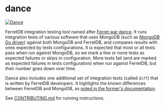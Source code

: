 # dance

[![Dance](https://github.com/FerretDB/dance/actions/workflows/dance.yml/badge.svg?branch=main)](https://github.com/FerretDB/dance/actions/workflows/dance.yml)

FerretDB integration testing tool named after [Ferret war dance](https://en.wikipedia.org/wiki/Weasel_war_dance).
It runs integration tests of various software that uses MongoDB
(such as [MongoDB Go driver](https://github.com/mongodb/mongo-go-driver))
against both MongoDB and FerretDB,
and compares results with ones expected by tests configurations.
It is expected that most or all tests pass when run against MongoDB,
so we mark a few or none tests as expected failures or skips in configuration.
More tests fail (and are marked as expected failures in tests configuration) when run against FerretDB,
but their number goes down over time.

Dance also includes one additional set of integration tests (called `diff`) that is written by FerretDB developers.
It highlights the known differences between FerretDB and MongoDB,
as [noted in the former's documentation](https://github.com/FerretDB/FerretDB#known-differences).

See [CONTRIBUTING.md](CONTRIBUTING.md) for running instructions.
